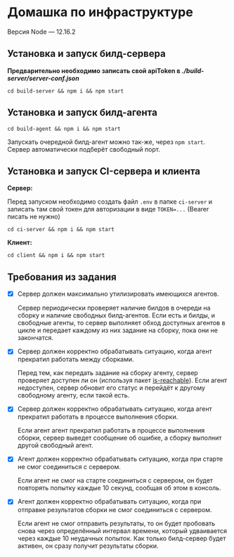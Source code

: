# Домашка по инфраструктуре

Версия Node — 12.16.2

## Установка и запуск билд-сервера

**Предварительно необходимо записать свой apiToken в _./build-server/server-conf.json_**
```
cd build-server && npm i && npm start
```

## Установка и запуск билд-агента

```
cd build-agent && npm i && npm start
```

Запускать очередной билд-агент можно так-же, через `npm start`. Сервер автоматически подберёт свободный порт.

## Установка и запуск CI-сервера и клиента

**Сервер:**

Перед запуском необходимо создать файл `.env` в папке `ci-server` и записать там свой токен для авторизации в виде `TOKEN=...` (Bearer писать не нужно)
```
cd ci-server && npm i && npm start
```
**Клиент:**
```
cd client && npm i && npm start
```

## Требования из задания

- [x] Сервер должен максимально утилизировать имеющихся агентов.
  
  Сервер периодически проверяет наличие билдов в очереди на сборку и наличие свободных билд-агентов. Если есть и билды, и свободные агенты, то сервер выполняет обход доступных агентов в цикле и передает каждому из них задание на сборку, пока они не закончатся.

- [x] Сервер должен корректно обрабатывать ситуацию, когда агент прекратил работать между сборками.

  Перед тем, как передать задание на сборку агенту, сервер проверяет доступен ли он (используя пакет [is-reachable](https://www.npmjs.com/package/is-reachable)). Если агент недоступен, сервер обновит его статус и перейдёт к другому свободному агенту, если такой есть.

- [x] Сервер должен корректно обрабатывать ситуацию, когда агент прекратил работать в процессе выполнения сборки.

  Если агент агент прекратил работать в процессе выполнения сборки, сервер выведет сообщение об ошибке, а сборку выполнит другой свободный агент.

- [x] Агент должен корректно обрабатывать ситуацию, когда при старте не смог соединиться с сервером.

  Если агент не смог на старте соединиться с сервером, он будет повторять попытку каждые 10 секунд, сообщая об этом в консоль.

- [x] Агент должен корректно обрабатывать ситуацию, когда при отправке результатов сборки не смог соединиться с сервером.

  Если агент не смог отправить результаты, то он будет пробовать снова через определённый интервал времени, который удваивается через каждые 10 неудачных попыток. Как только билд-сервер будет активен, он сразу получит результаты сборки.